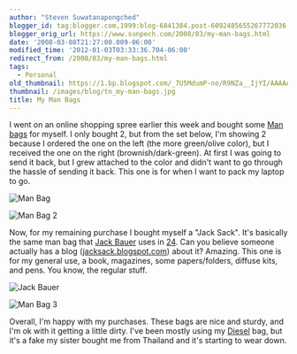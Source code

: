 ```yaml
---
author: "Steven Suwatanapongched"
blogger_id: tag:blogger.com,1999:blog-6841384.post-6092485655267772036
blogger_orig_url: https://www.sunpech.com/2008/03/my-man-bags.html
date: '2008-03-08T21:27:00.009-06:00'
modified_time: '2012-01-03T03:33:36.704-06:00'
redirect_from: /2008/03/my-man-bags.html
tags:
  - Personal
old_thumbnail: https://1.bp.blogspot.com/_7U5MdumP-no/R9NZa__IjYI/AAAAAAAAAg8/CmnXYhGEx1E/s600/31LvL228ARL._AA280_.jpg
thumbnail: /images/blog/tn_my-man-bags.jpg
title: My Man Bags
---
```



I went on an online shopping spree earlier this week and bought some [Man bags](https://en.wikipedia.org/wiki/Manbag) for myself.  I only bought 2, but from the set below, I'm showing 2 because I ordered the one on the left (the more green/olive color), but I received the one on the right (brownish/dark-green).  At first I was going to send it back, but I grew attached to the color and didn't want to go through the hassle of sending it back.  This one is for when I want to pack my laptop to go.

![Man Bag](/images/blog/31LvL228ARL._AA280_.jpg)

![Man Bag 2](/images/blog//41dkFMUqoML._AA280_.jpg)

Now, for my remaining purchase I bought myself a "Jack Sack".  It's basically the same man bag that [Jack Bauer](https://en.wikipedia.org/wiki/Jack_Bauer) uses in [24](https://en.wikipedia.org/wiki/24_(TV_series)).  Can you believe someone actually has a blog ([jacksack.blogspot.com](https://thejacksack.blogspot.com/")) about it?  Amazing.  This one is for my general use, a book, magazines, some papers/folders, diffuse kits, and pens.  You know, the regular stuff.

![Jack Bauer](/images/blog/thejacksack.jpg)

![Man Bag 3](/images/blog/51LFVWoFvxL._AA280_.jpg)

Overall, I'm happy with my purchases.  These bags are nice and sturdy, and I'm ok with it getting a little dirty.  I've been mostly using my [Diesel](https://www.diesel.com/) bag, but it's a fake my sister bought me from Thailand and it's starting to wear down.